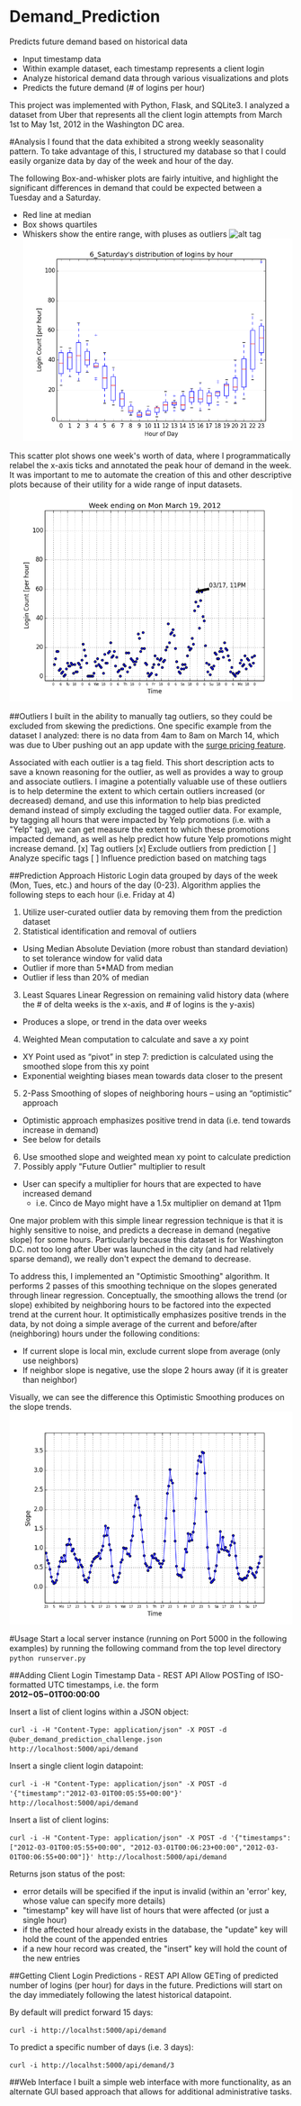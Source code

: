 Demand_Prediction
=================

Predicts future demand based on historical data

 - Input timestamp data
  - Within example dataset, each timestamp represents a client login
 - Analyze historical demand data through various visualizations and plots
 - Predicts the future demand (# of logins per hour)

This project was implemented with Python, Flask, and SQLite3.  I analyzed a dataset from Uber that represents all the client login attempts from March 1st to May 1st, 2012 in the Washington DC area.

#Analysis
I found that the data exhibited a strong weekly seasonality pattern.  To take advantage of this, I structured my database so that I could easily organize data by day of the week and hour of the day.

The following Box-and-whisker plots are fairly intuitive, and highlight the significant differences in demand that could be expected between a Tuesday and a Saturday.
 - Red line at median
 - Box shows quartiles
 - Whiskers show the entire range, with pluses as outliers
![alt tag](https://raw.githubusercontent.com/cminnich/Demand_Prediction/master/plots/days/ByHour_2_Tuesday.png "Tuesday data by hour")
![alt tag](https://raw.githubusercontent.com/cminnich/Demand_Prediction/master/plots/days/ByHour_6_Saturday.png "Saturday data by hour")

This scatter plot shows one week's worth of data, where I programmatically relabel the x-axis ticks and annotated the peak hour of demand in the week. It was important to me to automate the creation of this and other descriptive plots because of their utility for a wide range of input datasets.
![alt tag](https://raw.githubusercontent.com/cminnich/Demand_Prediction/master/plots/weeks/2012_03_19.png "Week ending on March 19, 2012")

##Outliers
I built in the ability to manually tag outliers, so they could be excluded from skewing the predictions.  One specific example from the dataset I analyzed: there is no data from 4am to 8am on March 14, which was due to Uber pushing out an app update with the [surge pricing feature](https://blog.uber.com/2012/03/14/clear-and-straight-forward-surge-pricing/).

Associated with each outlier is a tag field.  This short description acts to save a known reasoning for the outlier, as well as provides a way to group and associate outliers.  I imagine a potentially valuable use of these outliers is to help determine the extent to which certain outliers increased (or decreased) demand, and use this information to help bias predicted demand instead of simply excluding the tagged outlier data.  For example, by tagging all hours that were impacted by Yelp promotions (i.e. with a "Yelp" tag), we can get measure the extent to which these promotions impacted demand, as well as help predict how future Yelp promotions might increase demand.
[x] Tag outliers
[x] Exclude outliers from prediction
[ ] Analyze specific tags
[ ] Influence prediction based on matching tags

##Prediction Approach
Historic Login data grouped by days of the week (Mon, Tues, etc.) and hours of the day (0-23). Algorithm applies the following steps to each hour (i.e. Friday at 4)
1. Utilize user-curated outlier data by removing them from the prediction dataset
2. Statistical identification and removal of outliers
  * Using Median Absolute Deviation (more robust than standard deviation) to set tolerance window for valid data
  * Outlier if more than 5*MAD from median
  * Outlier if less than 20% of median
3. Least Squares Linear Regression on remaining valid history data (where the # of delta weeks is the x-axis, and # of logins is the y-axis)
  * Produces a slope, or trend in the data over weeks
4. Weighted Mean computation to calculate and save a xy point
  * XY Point used as “pivot” in step 7: prediction is calculated using the smoothed slope from this xy point
  * Exponential weighting biases mean towards data closer to the present
5. 2-Pass Smoothing of slopes of neighboring hours – using an “optimistic” approach
  * Optimistic approach emphasizes positive trend in data (i.e. tend towards increase in demand)
  * See below for details
6. Use smoothed slope and weighted mean xy point to calculate prediction
7. Possibly apply "Future Outlier" multiplier to result
  * User can specify a multiplier for hours that are expected to have increased demand
    * i.e. Cinco de Mayo might have a 1.5x multiplier on demand at 11pm

One major problem with this simple linear regression technique is that it is highly sensitive to noise, and predicts a decrease in demand (negative slope) for some hours.  Particularly because this dataset is for Washington D.C. not too long after Uber was launched in the city (and had relatively sparse demand), we really don't expect the demand to decrease.  

To address this, I implemented an "Optimistic Smoothing" algorithm. It performs 2 passes of this smoothing technique on the slopes generated through linear regression.  Conceptually, the smoothing allows the trend (or slope) exhibited by neighboring hours to be factored into the expected trend at the current hour. It optimistically emphasizes positive trends in the data, by not doing a simple average of the current and before/after (neighboring) hours under the following conditions:
  * If current slope is local min, exclude current slope from average (only use neighbors)
  * If neighbor slope is negative, use the slope 2 hours away (if it is greater than neighbor)

Visually, we can see the difference this Optimistic Smoothing produces on the slope trends.  
![alt tag](https://raw.githubusercontent.com/cminnich/Demand_Prediction/master/plots/Predicted_Slopes.png "After 2-Pass Optimistic Smoothing")

#Usage
Start a local server instance (running on Port 5000 in the following examples) by running the following command from the top level directory  
`python runserver.py`

##Adding Client Login Timestamp Data - REST API
Allow POSTing of ISO-formatted UTC timestamps, i.e. the form  
**2012−05−01T00:00:00**

Insert a list of client logins within a JSON object:

`curl -i -H "Content-Type: application/json" -X POST -d @uber_demand_prediction_challenge.json http://localhost:5000/api/demand`

Insert a single client login datapoint:

`curl -i -H "Content-Type: application/json" -X POST -d '{"timestamp":"2012-03-01T00:05:55+00:00"}' http://localhost:5000/api/demand`

Insert a list of client logins:

`curl -i -H "Content-Type: application/json" -X POST -d '{"timestamps":["2012-03-01T00:05:55+00:00", "2012-03-01T00:06:23+00:00","2012-03-01T00:06:55+00:00"]}' http://localhost:5000/api/demand`

Returns json status of the post:
- error details will be specified if the input is invalid (within an 'error' key, whose value can specify more details)
- "timestamp" key will have list of hours that were affected (or just a single hour)
- if the affected hour already exists in the database, the "update" key will hold the count of the appended entries
- if a new hour record was created, the "insert" key will hold the count of the new entries

##Getting Client Login Predictions - REST API
Allow GETing of predicted number of logins (per hour) for days in the future.  Predictions will start on the day immediately following the latest historical datapoint.

By default will predict forward 15 days:

`curl -i http://localhst:5000/api/demand`

To predict a specific number of days (i.e. 3 days):

`curl -i http://localhst:5000/api/demand/3`

##Web Interface
I built a simple web interface with more functionality, as an alternate GUI based approach that allows for additional administrative tasks.  



